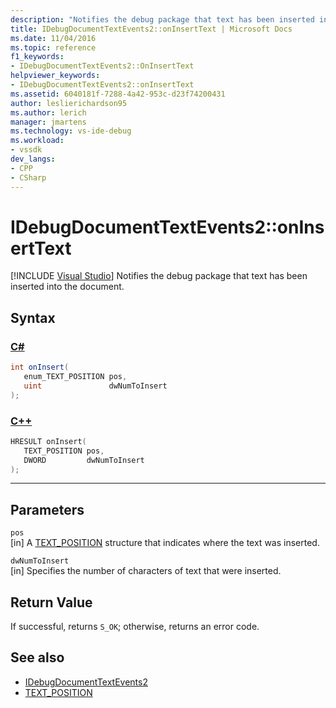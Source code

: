 ```yaml
---
description: "Notifies the debug package that text has been inserted into the document."
title: IDebugDocumentTextEvents2::onInsertText | Microsoft Docs
ms.date: 11/04/2016
ms.topic: reference
f1_keywords:
- IDebugDocumentTextEvents2::OnInsertText
helpviewer_keywords:
- IDebugDocumentTextEvents2::onInsertText
ms.assetid: 6040181f-7288-4a42-953c-d23f74200431
author: leslierichardson95
ms.author: lerich
manager: jmartens
ms.technology: vs-ide-debug
ms.workload:
- vssdk
dev_langs:
- CPP
- CSharp
---
```

# IDebugDocumentTextEvents2::onInsertText

 [!INCLUDE [Visual Studio](~/includes/applies-to-version/vs-windows-only.md)]
Notifies the debug package that text has been inserted into the document.

## Syntax

### [C#](#tab/csharp)
```csharp
int onInsert( 
   enum_TEXT_POSITION pos,
   uint               dwNumToInsert
);
```
### [C++](#tab/cpp)
```cpp
HRESULT onInsert( 
   TEXT_POSITION pos,
   DWORD         dwNumToInsert
);
```
---

## Parameters
`pos`\
[in] A [TEXT_POSITION](../../../extensibility/debugger/reference/text-position.md) structure that indicates where the text was inserted.

`dwNumToInsert`\
[in] Specifies the number of characters of text that were inserted.

## Return Value
 If successful, returns `S_OK`; otherwise, returns an error code.

## See also
- [IDebugDocumentTextEvents2](../../../extensibility/debugger/reference/idebugdocumenttextevents2.md)
- [TEXT_POSITION](../../../extensibility/debugger/reference/text-position.md)
